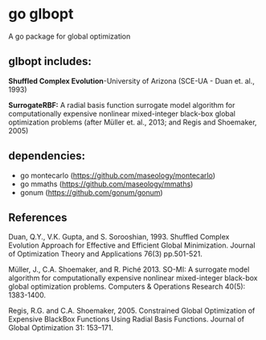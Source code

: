 # go glbopt

A go package for global optimization

## glbopt includes:

**Shuffled Complex Evolution**-University of Arizona (SCE-UA - Duan et. al., 1993)

**SurrogateRBF:** A radial basis function surrogate model algorithm for computationally expensive nonlinear mixed-integer black-box global optimization problems (after Müller et. al., 2013; and Regis and Shoemaker, 2005)

## dependencies:

* go montecarlo (https://github.com/maseology/montecarlo)
* go mmaths (https://github.com/maseology/mmaths)
* gonum (https://github.com/gonum/gonum)

## References

Duan, Q.Y., V.K. Gupta, and S. Sorooshian, 1993. Shuffled Complex Evolution Approach for Effective and Efficient Global Minimization. Journal of Optimization Theory and Applications 76(3) pp.501-521.

Müller, J., C.A. Shoemaker, and R. Piché 2013. SO-MI: A surrogate model algorithm for computationally expensive nonlinear mixed-integer black-box global optimization problems. Computers & Operations Research 40(5): 1383-1400.

Regis, R.G. and C.A. Shoemaker, 2005. Constrained Global Optimization of Expensive BlackBox Functions Using Radial Basis Functions. Journal of Global Optimization 31: 153–171.